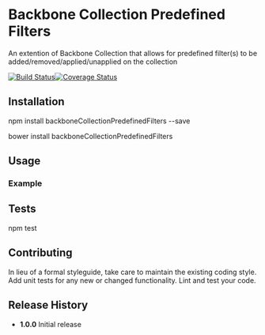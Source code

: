 # Backbone Collection Predefined Filters
An extention of Backbone Collection that allows for predefined filter(s) to be added/removed/applied/unapplied on the collection

[![Build Status](https://travis-ci.org/JSystemsTech/backbone-collection-predefined-filters.svg?branch=master)](https://travis-ci.org/JSystemsTech/backbone-collection-predefined-filters)[![Coverage Status](https://coveralls.io/repos/github/JSystemsTech/backbone-collection-predefined-filters/badge.svg?branch=master)](https://coveralls.io/github/JSystemsTech/backbone-collection-predefined-filters?branch=master)

**Installation**
------------------------
  npm install backboneCollectionPredefinedFilters --save

  bower install backboneCollectionPredefinedFilters

**Usage**
----------


### **Example**


**Tests**
----
  npm test

**Contributing**
-----
In lieu of a formal styleguide, take care to maintain the existing coding style.
Add unit tests for any new or changed functionality. Lint and test your code.

**Release History**
----

* **1.0.0** Initial release